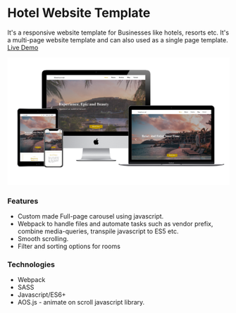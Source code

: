 # Hotel Website Template

It's a responsive website template for Businesses like hotels, resorts etc. It's a multi-page website template and can also used as a single page template. [Live Demo](https://montserrat-hotel-template.netlify.com/)

![website-image](./website-device-image.png)

### Features

- Custom made Full-page carousel using javascript.
- Webpack to handle files and automate tasks such as vendor prefix, combine media-queries, transpile javascript to ES5 etc. 
- Smooth scrolling. 
- Filter and sorting options for rooms



### Technologies

- Webpack
- SASS
- Javascript/ES6+ 
- AOS.js - animate on scroll javascript library.
